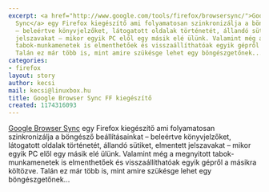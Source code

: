 ```yaml
---
excerpt: <a href="http://www.google.com/tools/firefox/browsersync/">Google Browser
  Sync</a> egy Firefox kiegészítő ami folyamatosan szinkronizálja a böngésző beállításainkat
  – beleértve könyvjelzőket, látogatott oldalak történetét, állandó sütiket, elmentett
  jelszavakat – mikor egyik PC elől egy másik elé ülünk. Valamint még a megnyitott
  tabok-munkamenetek is elmenthetőek és visszaállíthatóak egyik gépről a másikra költözve.
  Talán ez már több is, mint amire szükésge lehet egy böngészgetőnek...
categories:
- firefox
layout: story
author: kecsi
mail: kecsi@linuxbox.hu
title: Google Browser Sync FF kiegészítő
created: 1174316093
---
```

<a href="http://www.google.com/tools/firefox/browsersync/">Google Browser Sync</a> egy Firefox kiegészítő ami folyamatosan szinkronizálja a böngésző beállításainkat – beleértve könyvjelzőket, látogatott oldalak történetét, állandó sütiket, elmentett jelszavakat – mikor egyik PC elől egy másik elé ülünk. Valamint még a megnyitott tabok-munkamenetek is elmenthetőek és visszaállíthatóak egyik gépről a másikra költözve. Talán ez már több is, mint amire szükésge lehet egy böngészgetőnek...

